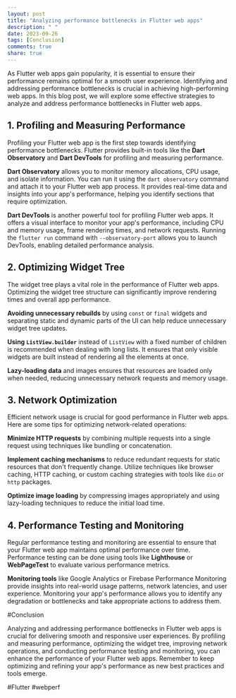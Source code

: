 ```yaml
---
layout: post
title: "Analyzing performance bottlenecks in Flutter web apps"
description: " "
date: 2023-09-26
tags: [Conclusion]
comments: true
share: true
---
```


As Flutter web apps gain popularity, it is essential to ensure their performance remains optimal for a smooth user experience. Identifying and addressing performance bottlenecks is crucial in achieving high-performing web apps. In this blog post, we will explore some effective strategies to analyze and address performance bottlenecks in Flutter web apps.

## 1. Profiling and Measuring Performance

Profiling your Flutter web app is the first step towards identifying performance bottlenecks. Flutter provides built-in tools like the **Dart Observatory** and **Dart DevTools** for profiling and measuring performance.

**Dart Observatory** allows you to monitor memory allocations, CPU usage, and isolate information. You can run it using the `dart observatory` command and attach it to your Flutter web app process. It provides real-time data and insights into your app's performance, helping you identify sections that require optimization.

**Dart DevTools** is another powerful tool for profiling Flutter web apps. It offers a visual interface to monitor your app's performance, including CPU and memory usage, frame rendering times, and network requests. Running the `flutter run` command with `--observatory-port` allows you to launch DevTools, enabling detailed performance analysis.

## 2. Optimizing Widget Tree

The widget tree plays a vital role in the performance of Flutter web apps. Optimizing the widget tree structure can significantly improve rendering times and overall app performance.

**Avoiding unnecessary rebuilds** by using `const` or `final` widgets and separating static and dynamic parts of the UI can help reduce unnecessary widget tree updates.

**Using `ListView.builder`** instead of `ListView` with a fixed number of children is recommended when dealing with long lists. It ensures that only visible widgets are built instead of rendering all the elements at once.

**Lazy-loading data** and images ensures that resources are loaded only when needed, reducing unnecessary network requests and memory usage.

## 3. Network Optimization

Efficient network usage is crucial for good performance in Flutter web apps. Here are some tips for optimizing network-related operations:

**Minimize HTTP requests** by combining multiple requests into a single request using techniques like bundling or concatenation.

**Implement caching mechanisms** to reduce redundant requests for static resources that don't frequently change. Utilize techniques like browser caching, HTTP caching, or custom caching strategies with tools like `dio` or `http` packages.

**Optimize image loading** by compressing images appropriately and using lazy-loading techniques to reduce the initial load time.

## 4. Performance Testing and Monitoring

Regular performance testing and monitoring are essential to ensure that your Flutter web app maintains optimal performance over time. Performance testing can be done using tools like **Lighthouse** or **WebPageTest** to evaluate various performance metrics.

**Monitoring tools** like Google Analytics or Firebase Performance Monitoring provide insights into real-world usage patterns, network latencies, and user experience. Monitoring your app's performance allows you to identify any degradation or bottlenecks and take appropriate actions to address them.

#Conclusion

Analyzing and addressing performance bottlenecks in Flutter web apps is crucial for delivering smooth and responsive user experiences. By profiling and measuring performance, optimizing the widget tree, improving network operations, and conducting performance testing and monitoring, you can enhance the performance of your Flutter web apps. Remember to keep optimizing and refining your app's performance as new best practices and tools emerge.

\#Flutter #webperf